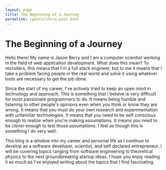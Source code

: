 ```yaml
---
layout: page
title: The Beginning of a Journey
permalink: /posts/intro-post.html
---
```


# The Beginning of a Journey

Hello there!  My name is Jason Berry and I am a computer scientist working in the field of web application development.  What does this mean?  To recruiters, this means that I'm a full stack engineer, but to me it means that I take a problem facing people in the real world and solve it using whatever tools are necessary to get the job done.  

Since the start of my career, I've actively tried to keep an open mind in technology and approach. This is something that I believe is very difficult for most passionate programmers to do. It means being humble and listening to other people's opinions even when you think or know they are wrong. It means that you must do your own research and experimentation with unfamiliar technologies. It means that you need to be self conscious enough to realize when you're making assumptions. It means you need to be clever enough to test those assumptions.  I feel as though this is something I do very well.

This blog is a window into my career and personal life as I continue to develop as a software developer, scientist, and self declared entrepreneur. I will be covering topics ranging from software engineering to theoretical physics to the next groundbreaking startup ideas. I hope you enjoy reading it as much as I've enjoyed writing about the topics that I find fascinating.

